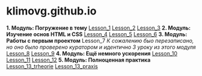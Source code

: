 
# klimovg.github.io
   **1. Модуль: Погружение в тему**
    [Lesson_1](https://xd.adobe.com/view/9b43cec2-68d2-4246-8344-07d146792ec9/screen/08e0804d-e23f-4697-afc1-878e8b0c9131/-/) 
    [Lesson_2](https://github.com/KlimovG/klimovg.github.io/tree/master/m1/l2)
    [Lesson_3](https://github.com/KlimovG/klimovg.github.io/tree/master/m1/l3)
   **2. Модуль: Изучение основ HTML и CSS**
    [Lesson_4](klimovg.github.io/m2/l1/)
    [Lesson_5](klimovg.github.io/m2/l2/)
    [Lesson_6](klimovg.github.io/m2/l3/)
   **3. Модуль: Работы с первым проектом**
    Lesson_7  *К сожалению быо перезаписано, но оно было проверено куратором и идентично 3 уроку из этого модуля*
    [Lesson_8](klimovg.github.io/m3/l2/)
    [Lesson_9](klimovg.github.io/m3/l3/) 
   **4. Модуль: Ещё немного ускорения**
    [Lesson_10](klimovg.github.io/m4/l1/)
    [Lesson_11](https://github.com/KlimovG/klimovg.github.io/tree/master/m4/l2)
    [Lesson_12](klimovg.github.io)
   **5. Модуль: Полноценная практика** 
    [Lesson_13_trheorie](https://github.com/KlimovG/klimovg.github.io/tree/master/m5/l1/theorie)
    [Lesson_13_praxis](https://github.com/KlimovG/klimovg.github.io/tree/master/m5/l1/praxis)
